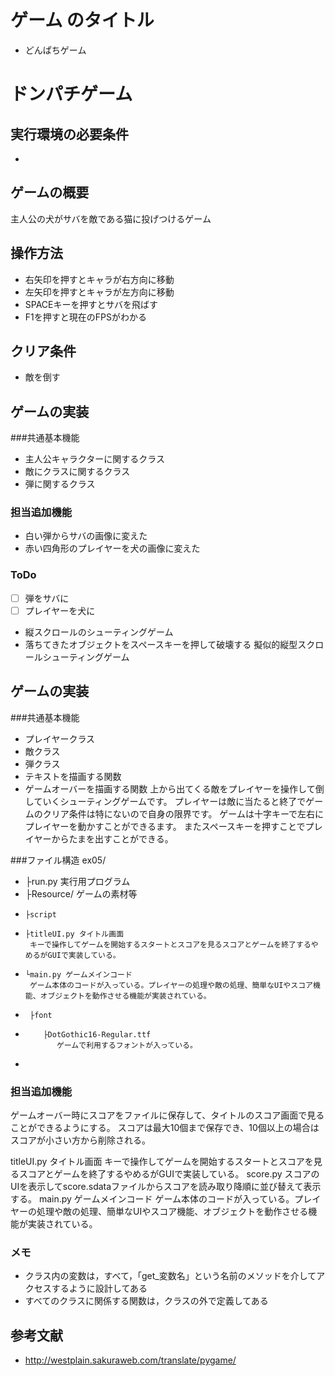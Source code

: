 # ゲーム のタイトル
* どんぱちゲーム
# ドンパチゲーム
## 実行環境の必要条件
* 
## ゲームの概要

主人公の犬がサバを敵である猫に投げつけるゲーム

## 操作方法
* 右矢印を押すとキャラが右方向に移動
* 左矢印を押すとキャラが左方向に移動
* SPACEキーを押すとサバを飛ばす
* F1を押すと現在のFPSがわかる

## クリア条件
* 敵を倒す

## ゲームの実装
###共通基本機能
* 主人公キャラクターに関するクラス
* 敵にクラスに関するクラス
* 弾に関するクラス

### 担当追加機能
* 白い弾からサバの画像に変えた
* 赤い四角形のプレイヤーを犬の画像に変えた

### ToDo
- [ ] 弾をサバに
- [ ] プレイヤーを犬に

* 縦スクロールのシューティングゲーム
* 落ちてきたオブジェクトをスペースキーを押して破壊する
擬似的縦型スクロールシューティングゲーム

## ゲームの実装
###共通基本機能
* プレイヤークラス
* 敵クラス
* 弾クラス
* テキストを描画する関数
* ゲームオーバーを描画する関数
上から出てくる敵をプレイヤーを操作して倒していくシューティングゲームです。
プレイヤーは敵に当たると終了でゲームのクリア条件は特にないので自身の限界です。
ゲームは十字キーで左右にプレイヤーを動かすことができるます。
またスペースキーを押すことでプレイヤーからたまを出すことができる。

###ファイル構造
ex05/
*  ├run.py 実行用プログラム
*  ├Resource/ ゲームの素材等
*     ├script 
*     ├titleUI.py タイトル画面
       キーで操作してゲームを開始するスタートとスコアを見るスコアとゲームを終了するやめるがGUIで実装している。
*     └main.py ゲームメインコード
       ゲーム本体のコードが入っている。プレイヤーの処理や敵の処理、簡単なUIやスコア機能、オブジェクトを動作させる機能が実装されている。
*      ├font
*         ├DotGothic16-Regular.ttf
             ゲームで利用するフォントが入っている。
*             
      
### 担当追加機能
ゲームオーバー時にスコアをファイルに保存して、タイトルのスコア画面で見ることができるようにする。
スコアは最大10個まで保存でき、10個以上の場合はスコアが小さい方から削除される。

titleUI.py タイトル画面
       キーで操作してゲームを開始するスタートとスコアを見るスコアとゲームを終了するやめるがGUIで実装している。
score.py
        スコアのUIを表示してscore.sdataファイルからスコアを読み取り降順に並び替えて表示する。
main.py ゲームメインコード
       ゲーム本体のコードが入っている。プレイヤーの処理や敵の処理、簡単なUIやスコア機能、オブジェクトを動作させる機能が実装されている。


### メモ
* クラス内の変数は，すべて，「get_変数名」という名前のメソッドを介してアクセスするように設計してある
* すべてのクラスに関係する関数は，クラスの外で定義してある

## 参考文献
* http://westplain.sakuraweb.com/translate/pygame/